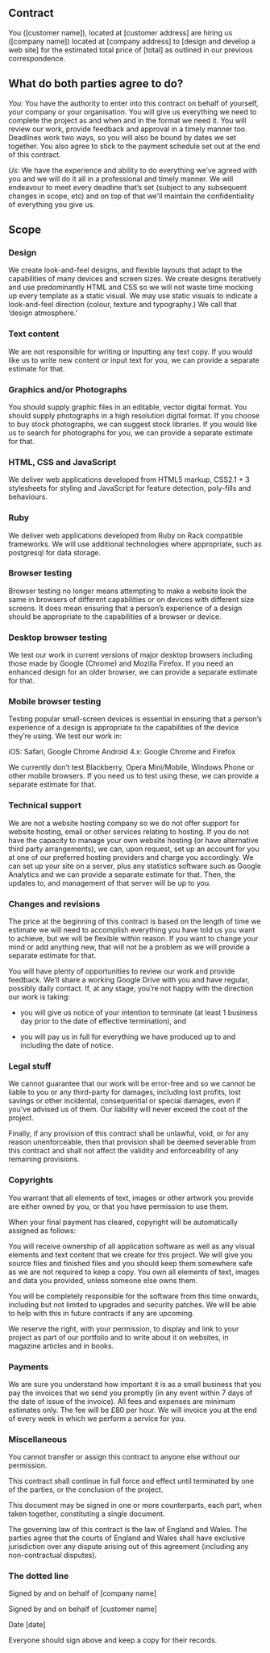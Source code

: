 ## Contract

You ([customer name]), located at [customer address] are hiring us ([company name]) located at [company address] to [design and develop a web site] for the estimated total price of [total] as outlined in our previous correspondence.

## What do both parties agree to do?

*You:* You have the authority to enter into this contract on behalf of yourself, your company or your organisation. You will give us everything we need to complete the project as and when and in the format we need it. You will review our work, provide feedback and approval in a timely manner too. Deadlines work two ways, so you will also be bound by dates we set together. You also agree to stick to the payment schedule set out at the end of this contract.

*Us:* We have the experience and ability to do everything we’ve agreed with you and we will do it all in a professional and timely manner. We will endeavour to meet every deadline that’s set (subject to any subsequent changes in scope, etc) and on top of that we'll maintain the confidentiality of everything you give us.
<!-- TODO confidentiality might not be necessary -->

## Scope

### Design
<!-- TODO design included for generality but not relevant for purely backend projects  -->

We create look-and-feel designs, and flexible layouts that adapt to the capabilities of many devices and screen sizes. We create designs iteratively and use predominantly HTML and CSS so we will not waste time mocking up every template as a static visual. We may use static visuals to indicate a look-and-feel direction (colour, texture and typography.) We call that ‘design atmosphere.’

### Text content
<!-- TODO database content -->

We are not responsible for writing or inputting any text copy. If you would like us to write new content or input text for you, we can provide a separate estimate for that.

### Graphics and/or Photographs

You should supply graphic files in an editable, vector digital format. You should supply photographs in a high resolution digital format. If you choose to buy stock photographs, we can suggest stock libraries. If you would like us to search for photographs for you, we can provide a separate estimate for that.

### HTML, CSS and JavaScript

We deliver web applications developed from HTML5 markup, CSS2.1 + 3 stylesheets for styling and JavaScript for feature detection, poly-fills and behaviours.

### Ruby

We deliver web applications developed from Ruby on Rack compatible frameworks. We will use additional technologies where appropriate, such as postgresql for data storage.

### Browser testing

Browser testing no longer means attempting to make a website look the same in browsers of different capabilities or on devices with different size screens. It does mean ensuring that a person’s experience of a design should be appropriate to the capabilities of a browser or device.

### Desktop browser testing

We test our work in current versions of major desktop browsers including those made by Google (Chrome) and Mozilla Firefox. If you need an enhanced design for an older browser, we can provide a separate estimate for that.

### Mobile browser testing

Testing popular small-screen devices is essential in ensuring that a person’s experience of a design is appropriate to the capabilities of the device they’re using. We test our work in:

iOS: Safari, Google Chrome
Android 4.x: Google Chrome and Firefox

We currently don’t test Blackberry, Opera Mini/Mobile, Windows Phone or other mobile browsers. If you need us to test using these, we can provide a separate estimate for that.

### Technical support

We are not a website hosting company so we do not offer support for website hosting, email or other services relating to hosting.  If you do not have the capacity to manage your own website hosting (or have alternative third party arrangements), we can, upon request, set up an account for you at one of our preferred hosting providers and charge you accordingly. We can set up your site on a server, plus any statistics software such as Google Analytics and we can provide a separate estimate for that. Then, the updates to, and management of that server will be up to you.

### Changes and revisions

The price at the beginning of this contract is based on the length of time we estimate we will need to accomplish everything you have told us you want to achieve, but we will be flexible within reason. If you want to change your mind or add anything new, that will not be a problem as we will provide a separate estimate for that.

You will have plenty of opportunities to review our work and provide feedback. We’ll share a working Google Drive with you and have regular, possibly daily contact. If, at any stage, you’re not happy with the direction our work is taking:

- you will give us notice of your intention to terminate (at least 1 business day prior to the date of effective termination), and

- you will pay us in full for everything we have produced up to and including the date of notice.

### Legal stuff

We cannot guarantee that our work will be error-free and so we cannot be liable to you or any third-party for damages, including lost profits, lost savings or other incidental, consequential or special damages, even if you’ve advised us of them. Our liability will never exceed the cost of the project.

Finally, if any provision of this contract shall be unlawful, void, or for any reason unenforceable, then that provision shall be deemed severable from this contract and shall not affect the validity and enforceability of any remaining provisions.

### Copyrights

You warrant that all elements of text, images or other artwork you provide are either owned by you, or that you have permission to use them.

When your final payment has cleared, copyright will be automatically assigned as follows:

You will receive ownership of all application software as well as any visual elements and text content that we create for this project. We will give you source files and finished files and you should keep them somewhere safe as we are not required to keep a copy. You own all elements of text, images and data you provided, unless someone else owns them.

You will be completely responsible for the software from this time onwards, including but not limited to upgrades and security patches. We will be able to help with this in future contracts if any are upcoming.

We reserve the right, with your permission, to display and link to your project as part of our portfolio and to write about it on websites, in magazine articles and in books.

### Payments

We are sure you understand how important it is as a small business that you pay the invoices that we send you promptly (in any event within 7 days of the date of issue of the invoice). All fees and expenses are minimum estimates only. The fee will be £80 per hour. We will invoice you at the end of every week in which we perform a service for you.

### Miscellaneous

You cannot transfer or assign this contract to anyone else without our permission.

This contract shall continue in full force and effect until terminated by one of the parties, or the conclusion of the project.

This document may be signed in one or more counterparts, each part, when taken together, constituting a single document.

The governing law of this contract is the law of England and Wales. The parties agree that the courts of England and Wales shall have exclusive jurisdiction over any dispute arising out of this agreement (including any non-contractual disputes).

### The dotted line

Signed by and on behalf of [company name]

>

>

>

Signed by and on behalf of [customer name]

>

>

>

Date [date]

>

>

>

Everyone should sign above and keep a copy for their records.
